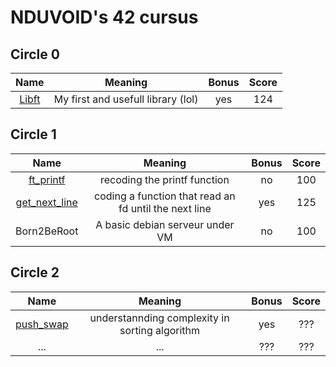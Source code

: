 # NDUVOID's 42 cursus

## Circle 0
|								Name								|			Meaning					|Bonus|Score|
|:---------------------------------------------------------------:|:----------------------------------:|:---:|:---:|
| [Libft](https://github.com/Chahalor/40-to-home/tree/main/libft) | My first and usefull library (lol) | yes | 124 |

## Circle 1
|										Name										|						Meaning							|Bonus	|Score|
|:---------------------------------------------------------------------------------:|:-----------------------------------------------------:|:-----:|:---:|
| [ft_printf](https://github.com/Chahalor/40-to-home/tree/main/ft_printf)			| recoding the printf function							| no	| 100 |
| [get_next_line](https://github.com/Chahalor/40-to-home/tree/main/get_next_line)	| coding a function that read an fd until the next line	| yes	| 125 |
| Born2BeRoot																		| A basic debian serveur under VM						| no	| 100 |

## Circle 2
|									Name									|					Meaning							|Bonus|Score|
|:-------------------------------------------------------------------------:|:-------------------------------------------------:|:---:|:---:|
| [push_swap](https://github.com/Chahalor/40-to-home/tree/main/push_swap)	| understannding complexity in sorting algorithm	| yes | ??? |
| ... | ... | ??? | ??? |

